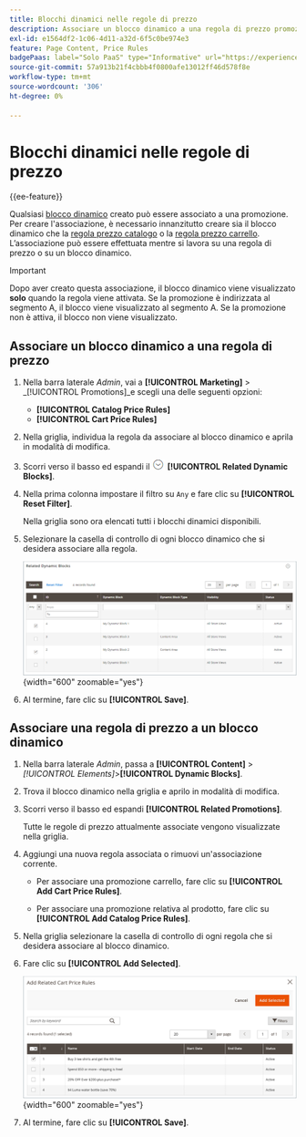 ```yaml
---
title: Blocchi dinamici nelle regole di prezzo
description: Associare un blocco dinamico a una regola di prezzo promozionale.
exl-id: e1564df2-1c06-4d11-a32d-6f5c0be974e3
feature: Page Content, Price Rules
badgePaas: label="Solo PaaS" type="Informative" url="https://experienceleague.adobe.com/en/docs/commerce/user-guides/product-solutions" tooltip="Applicabile solo ai progetti Adobe Commerce on Cloud (infrastruttura PaaS gestita da Adobe) e ai progetti on-premise."
source-git-commit: 57a913b21f4cbbb4f0800afe13012ff46d578f8e
workflow-type: tm+mt
source-wordcount: '306'
ht-degree: 0%

---
```


# Blocchi dinamici nelle regole di prezzo

{{ee-feature}}

Qualsiasi [blocco dinamico](dynamic-blocks.md) creato può essere associato a una promozione. Per creare l&#39;associazione, è necessario innanzitutto creare sia il blocco dinamico che la [regola prezzo catalogo](../merchandising-promotions/price-rules-catalog.md) o la [regola prezzo carrello](../merchandising-promotions/price-rules-cart.md). L’associazione può essere effettuata mentre si lavora su una regola di prezzo o su un blocco dinamico.

>[!IMPORTANT]
>
>Dopo aver creato questa associazione, il blocco dinamico viene visualizzato **solo** quando la regola viene attivata. Se la promozione è indirizzata al segmento A, il blocco viene visualizzato al segmento A. Se la promozione non è attiva, il blocco non viene visualizzato.

## Associare un blocco dinamico a una regola di prezzo

1. Nella barra laterale _Admin_, vai a **[!UICONTROL Marketing]** > _[!UICONTROL Promotions]_e scegli una delle seguenti opzioni:

   - **[!UICONTROL Catalog Price Rules]**
   - **[!UICONTROL Cart Price Rules]**

1. Nella griglia, individua la regola da associare al blocco dinamico e aprila in modalità di modifica.

1. Scorri verso il basso ed espandi il ![selettore di espansione](../assets/icon-display-expand.png) **[!UICONTROL Related Dynamic Blocks]**.

1. Nella prima colonna impostare il filtro su `Any` e fare clic su **[!UICONTROL Reset Filter]**.

   Nella griglia sono ora elencati tutti i blocchi dinamici disponibili.

1. Selezionare la casella di controllo di ogni blocco dinamico che si desidera associare alla regola.

   ![Aggiunta di blocchi dinamici selezionati](./assets/price-rule-cart-related-dynamic-blocks-any.png){width="600" zoomable="yes"}

1. Al termine, fare clic su **[!UICONTROL Save]**.

## Associare una regola di prezzo a un blocco dinamico

1. Nella barra laterale _Admin_, passa a **[!UICONTROL Content]** > _[!UICONTROL Elements]_>**[!UICONTROL Dynamic Blocks]**.

1. Trova il blocco dinamico nella griglia e aprilo in modalità di modifica.

1. Scorri verso il basso ed espandi **[!UICONTROL Related Promotions]**.

   Tutte le regole di prezzo attualmente associate vengono visualizzate nella griglia.

1. Aggiungi una nuova regola associata o rimuovi un&#39;associazione corrente.

   - Per associare una promozione carrello, fare clic su **[!UICONTROL Add Cart Price Rules]**.

   - Per associare una promozione relativa al prodotto, fare clic su **[!UICONTROL Add Catalog Price Rules]**.

1. Nella griglia selezionare la casella di controllo di ogni regola che si desidera associare al blocco dinamico.

1. Fare clic su **[!UICONTROL Add Selected]**.

   ![Aggiunta delle regole di prezzo selezionate a un blocco dinamico](./assets/pb-dynamic-block-add-related-cart-price-rules.png){width="600" zoomable="yes"}

1. Al termine, fare clic su **[!UICONTROL Save]**.
